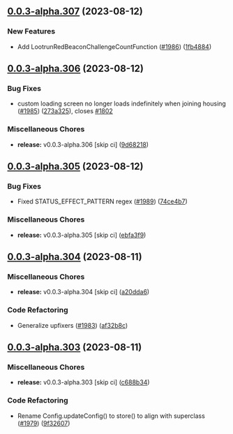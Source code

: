 ## [0.0.3-alpha.307](https://github.com/Wynntils/Artemis/compare/v0.0.3-alpha.306...v0.0.3-alpha.307) (2023-08-12)


### New Features

* Add LootrunRedBeaconChallengeCountFunction ([#1986](https://github.com/Wynntils/Artemis/issues/1986)) ([1fb4884](https://github.com/Wynntils/Artemis/commit/1fb488434d11aedd73daee50b235d37be23476aa))

## [0.0.3-alpha.306](https://github.com/Wynntils/Artemis/compare/v0.0.3-alpha.305...v0.0.3-alpha.306) (2023-08-12)


### Bug Fixes

* custom loading screen no longer loads indefinitely when joining housing ([#1985](https://github.com/Wynntils/Artemis/issues/1985)) ([273a325](https://github.com/Wynntils/Artemis/commit/273a3259d1fadd7995378f84ddfd125711878446)), closes [#1802](https://github.com/Wynntils/Artemis/issues/1802)


### Miscellaneous Chores

* **release:** v0.0.3-alpha.306 [skip ci] ([9d68218](https://github.com/Wynntils/Artemis/commit/9d68218dd8a5eddc50497e17b60811af74e1aec4))

## [0.0.3-alpha.305](https://github.com/Wynntils/Artemis/compare/v0.0.3-alpha.304...v0.0.3-alpha.305) (2023-08-12)


### Bug Fixes

* Fixed STATUS_EFFECT_PATTERN regex ([#1989](https://github.com/Wynntils/Artemis/issues/1989)) ([74ce4b7](https://github.com/Wynntils/Artemis/commit/74ce4b7cd5509fc1a68981f14e274d35af89eb37))


### Miscellaneous Chores

* **release:** v0.0.3-alpha.305 [skip ci] ([ebfa3f9](https://github.com/Wynntils/Artemis/commit/ebfa3f925a2138faa8704e5a3db79ee683bcf388))

## [0.0.3-alpha.304](https://github.com/Wynntils/Artemis/compare/v0.0.3-alpha.303...v0.0.3-alpha.304) (2023-08-11)


### Miscellaneous Chores

* **release:** v0.0.3-alpha.304 [skip ci] ([a20dda6](https://github.com/Wynntils/Artemis/commit/a20dda68ca73c2dcb5142a9b91cf0e4fa480eb5f))


### Code Refactoring

* Generalize upfixers ([#1983](https://github.com/Wynntils/Artemis/issues/1983)) ([af32b8c](https://github.com/Wynntils/Artemis/commit/af32b8ccbe8edc393deebce985291ec29cddc7b6))

## [0.0.3-alpha.303](https://github.com/Wynntils/Artemis/compare/v0.0.3-alpha.302...v0.0.3-alpha.303) (2023-08-11)


### Miscellaneous Chores

* **release:** v0.0.3-alpha.303 [skip ci] ([c688b34](https://github.com/Wynntils/Artemis/commit/c688b34f66d194938561792f9233182f6029534c))


### Code Refactoring

* Rename Config.updateConfig() to store() to align with superclass ([#1979](https://github.com/Wynntils/Artemis/issues/1979)) ([9f32607](https://github.com/Wynntils/Artemis/commit/9f32607e826c0e1073d8dca40c754df782989dc4))

